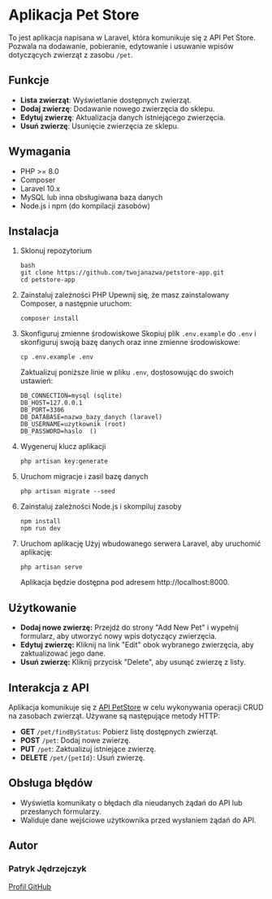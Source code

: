 # Aplikacja Pet Store

To jest aplikacja napisana w Laravel, która komunikuje się z API Pet Store. Pozwala na dodawanie, pobieranie, edytowanie i usuwanie wpisów dotyczących zwierząt z zasobu `/pet`.

## Funkcje

- **Lista zwierząt**: Wyświetlanie dostępnych zwierząt.
- **Dodaj zwierzę**: Dodawanie nowego zwierzęcia do sklepu.
- **Edytuj zwierzę**: Aktualizacja danych istniejącego zwierzęcia.
- **Usuń zwierzę**: Usunięcie zwierzęcia ze sklepu.

## Wymagania

- PHP >= 8.0
- Composer
- Laravel 10.x
- MySQL lub inna obsługiwana baza danych
- Node.js i npm (do kompilacji zasobów)

## Instalacja

1. Sklonuj repozytorium

   ```
   bash
   git clone https://github.com/twojanazwa/petstore-app.git
   cd petstore-app
   ```
2. Zainstaluj zależności PHP
   Upewnij się, że masz zainstalowany Composer, a następnie uruchom:
   ```
   composer install
   ```
3. Skonfiguruj zmienne środowiskowe
   Skopiuj plik `.env.example` do `.env` i skonfiguruj swoją bazę danych oraz inne zmienne środowiskowe:
   ```
   cp .env.example .env
   ```
   Zaktualizuj poniższe linie w pliku `.env`, dostosowując do swoich ustawień:
   ```
   DB_CONNECTION=mysql (sqlite)
   DB_HOST=127.0.0.1
   DB_PORT=3306
   DB_DATABASE=nazwa_bazy_danych (laravel)
   DB_USERNAME=uzytkownik (root)
   DB_PASSWORD=haslo  ()
   ```
4. Wygeneruj klucz aplikacji
   ```
   php artisan key:generate
   ```
5. Uruchom migracje i zasil bazę danych
   ```
   php artisan migrate --seed
   ```
6. Zainstaluj zależności Node.js i skompiluj zasoby
   ```
   npm install
   npm run dev
   ```
7. Uruchom aplikację
   Użyj wbudowanego serwera Laravel, aby uruchomić aplikację:
   ```
   php artisan serve
   ```
   Aplikacja będzie dostępna pod adresem http://localhost:8000.
   
## Użytkowanie
- **Dodaj nowe zwierzę:** Przejdź do strony "Add New Pet" i wypełnij formularz, aby utworzyć nowy wpis dotyczący zwierzęcia.
- **Edytuj zwierzę:** Kliknij na link "Edit" obok wybranego zwierzęcia, aby zaktualizować jego dane.
- **Usuń zwierzę:** Kliknij przycisk "Delete", aby usunąć zwierzę z listy.

## Interakcja z API
Aplikacja komunikuje się z [API PetStore](https://petstore.swagger.io/) w celu wykonywania operacji CRUD na zasobach zwierząt. Używane są następujące metody HTTP:
- **GET** `/pet/findByStatus`: Pobierz listę dostępnych zwierząt.
- **POST** `/pet`: Dodaj nowe zwierzę.
- **PUT** `/pet`: Zaktualizuj istniejące zwierzę.
- **DELETE** `/pet/{petId}`: Usuń zwierzę.

## Obsługa błędów
- Wyświetla komunikaty o błędach dla nieudanych żądań do API lub przesłanych formularzy.
- Waliduje dane wejściowe użytkownika przed wysłaniem żądań do API.

## Autor
### Patryk Jędrzejczyk
[Profil GitHub](https://github.com/P3CZRI6/)
